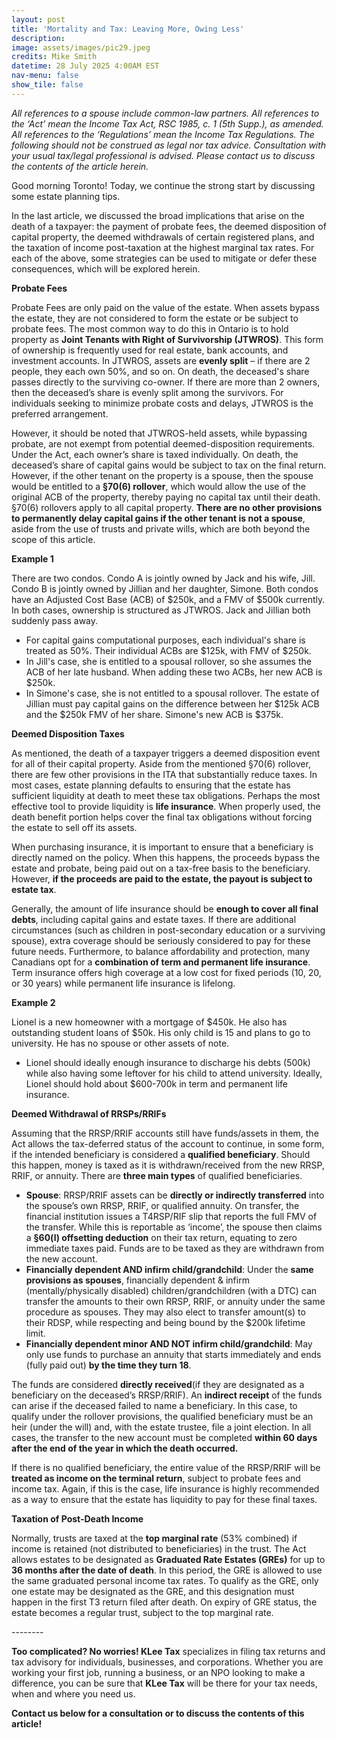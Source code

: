```yaml
---
layout: post
title: 'Mortality and Tax: Leaving More, Owing Less'
description: 
image: assets/images/pic29.jpeg
credits: Mike Smith
datetime: 28 July 2025 4:00AM EST
nav-menu: false
show_tile: false
---
```


<!-- Content -->
<div class="row">
  <div class="12u">
  <p><i>All references to a spouse include common-law partners. All references to the ‘Act’ mean the Income Tax Act, RSC 1985, c. 1 (5th Supp.), as amended. All references to the ‘Regulations’ mean the Income Tax Regulations. The following should not be construed as legal nor tax advice. Consultation with your usual tax/legal professional is advised. Please contact us to discuss the contents of the article herein.</i></p>
  <p>Good morning Toronto! Today, we continue the strong start by discussing some estate planning tips.</p>
  <p>In the last article, we discussed the broad implications that arise on the death of a taxpayer: the payment of probate fees, the deemed disposition of capital property, the deemed withdrawals of certain registered plans, and the taxation of income post-taxation at the highest marginal tax rates. For each of the above, some strategies can be used to mitigate or defer these consequences, which will be explored herein. </p>
  <p><b>Probate Fees</b></p>
  <p>Probate Fees are only paid on the value of the estate. When assets bypass the estate, they are not considered to form the estate or be subject to probate fees. The most common way to do this in Ontario is to hold property as <b>Joint Tenants with Right of Survivorship (JTWROS)</b>. This form of ownership is frequently used for real estate, bank accounts, and investment accounts. In JTWROS, assets are <b>evenly split</b> – if there are 2 people, they each own 50%, and so on. On death, the deceased's share passes directly to the surviving co-owner. If there are more than 2 owners, then the deceased’s share is evenly split among the survivors. For individuals seeking to minimize probate costs and delays, JTWROS is the preferred arrangement. </p>
  <p>However, it should be noted that JTWROS-held assets, while bypassing probate, are not exempt from potential deemed-disposition requirements. Under the Act, each owner’s share is taxed individually. On death, the deceased’s share of capital gains would be subject to tax on the final return. However, if the other tenant on the property is a spouse, then the spouse would be entitled to a <b>§70(6) rollover</b>, which would allow the use of the original ACB of the property, thereby paying no capital tax until their death. §70(6) rollovers apply to all capital property. <b>There are no other provisions to permanently delay capital gains if the other tenant is not a spouse</b>, aside from the use of trusts and private wills, which are both beyond the scope of this article.</p>
  <div class="box">
    <p><b>Example 1</b></p>
    <p>There are two condos. Condo A is jointly owned by Jack and his wife, Jill. Condo B is jointly owned by Jillian and her daughter, Simone. Both condos have an Adjusted Cost Base (ACB) of $250k, and a FMV of $500k currently. In both cases, ownership is structured as JTWROS. Jack and Jillian both suddenly pass away.</p>
    <ul>
      <li>For capital gains computational purposes, each individual's share is treated as 50%. Their individual ACBs are $125k, with FMV of $250k.</li>
      <li>In Jill's case, she is entitled to a spousal rollover, so she assumes the ACB of her late husband. When adding these two ACBs, her new ACB is $250k.</li>
      <li>In Simone's case, she is not entitled to a spousal rollover. The estate of Jillian must pay capital gains on the difference between her $125k ACB and the $250k FMV of her share. Simone's new ACB is $375k.</li>
    </ul>
  </div>
  <p><b>Deemed Disposition Taxes</b></p>
  <p>As mentioned, the death of a taxpayer triggers a deemed disposition event for all of their capital property. Aside from the mentioned §70(6) rollover, there are few other provisions in the ITA that substantially reduce taxes. In most cases, estate planning defaults to ensuring that the estate has sufficient liquidity at death to meet these tax obligations. Perhaps the most effective tool to provide liquidity is <b>life insurance</b>. When properly used, the death benefit portion helps cover the final tax obligations without forcing the estate to sell off its assets.</p>
  <p>When purchasing insurance, it is important to ensure that a beneficiary is directly named on the policy. When this happens, the proceeds bypass the estate and probate, being paid out on a tax-free basis to the beneficiary. However, <b>if the proceeds are paid to the estate, the payout is subject to estate tax</b>. </p>
  <p>Generally, the amount of life insurance should be <b>enough to cover all final debts</b>, including capital gains and estate taxes. If there are additional circumstances (such as children in post-secondary education or a surviving spouse), extra coverage should be seriously considered to pay for these future needs. Furthermore, to balance affordability and protection, many Canadians opt for a <b>combination of term and permanent life insurance</b>. Term insurance offers high coverage at a low cost for fixed periods (10, 20, or 30 years) while permanent life insurance is lifelong.</p>
  <div class="box">
    <p><b>Example 2</b></p>
    <p>Lionel is a new homeowner with a mortgage of $450k. He also has outstanding student loans of $50k. His only child is 15 and plans to go to university. He has no spouse or other assets of note.</p>
    <ul>
      <li>Lionel should ideally enough insurance to discharge his debts (500k) while also having some leftover for his child to attend university. Ideally, Lionel should hold about $600-700k in term and permanent life insurance. </li>
    </ul>
  </div>
  <p><b>Deemed Withdrawal of RRSPs/RRIFs</b></p>
  <p>Assuming that the RRSP/RRIF accounts still have funds/assets in them, the Act allows the tax-deferred status of the account to continue, in some form, if the intended beneficiary is considered a <b>qualified beneficiary</b>. Should this happen, money is taxed as it is withdrawn/received from the new RRSP, RRIF, or annuity. There are <b>three main types</b> of qualified beneficiaries. </p>
  <ul>
    <li><b>Spouse</b>: RRSP/RRIF assets can be <b>directly or indirectly transferred</b> into the spouse’s own RRSP, RRIF, or qualified annuity. On transfer, the financial institution issues a T4RSP/RIF slip that reports the full FMV of the transfer. While this is reportable as ‘income’, the spouse then claims a <b>§60(l) offsetting deduction</b> on their tax return, equating to zero immediate taxes paid. Funds are to be taxed as they are withdrawn from the new account.</li>
    <li><b>Financially dependent AND infirm child/grandchild</b>: Under the <b>same provisions as spouses</b>, financially dependent & infirm (mentally/physically disabled) children/grandchildren (with a DTC) can transfer the amounts to their own RRSP, RRIF, or annuity under the same procedure as spouses. They may also elect to transfer amount(s) to their RDSP, while respecting and being bound by the $200k lifetime limit.</li>
    <li><b>Financially dependent minor AND NOT infirm child/grandchild</b>: May only use funds to purchase an annuity that starts immediately and ends (fully paid out) <b>by the time they turn 18</b>. </li>
  </ul>
  <p>The funds are considered <b>directly received</b>(if they are designated as a beneficiary on the deceased’s RRSP/RRIF). An <b>indirect receipt</b> of the funds can arise if the deceased failed to name a beneficiary. In this case, to qualify under the rollover provisions, the qualified beneficiary must be an heir (under the will) and, with the estate trustee, file a joint election. In all cases, the transfer to the new account must be completed <b>within 60 days after the end of the year in which the death occurred.</b></p>
  <p>If there is no qualified beneficiary, the entire value of the RRSP/RRIF will be <b>treated as income on the terminal return</b>, subject to probate fees and income tax. Again, if this is the case, life insurance is highly recommended as a way to ensure that the estate has liquidity to pay for these final taxes.</p>
  <p><b>Taxation of Post-Death Income</b></p>
  <p>Normally, trusts are taxed at the <b>top marginal rate</b> (53% combined) if income is retained (not distributed to beneficiaries) in the trust. The Act allows estates to be designated as <b>Graduated Rate Estates (GREs)</b> for up to <b>36 months after the date of death</b>. In this period, the GRE is allowed to use the same graduated personal income tax rates. To qualify as the GRE, only one estate may be designated as the GRE, and this designation must happen in the first T3 return filed after death. On expiry of GRE status, the estate becomes a regular trust, subject to the top marginal rate.</p>
  <p>--------</p>
  <p><b>Too complicated? No worries! KLee Tax</b> specializes in filing tax returns and tax advisory for individuals, businesses, and corporations. Whether you are working your first job, running a business, or an NPO looking to make a difference, you can be sure that <b>KLee Tax</b> will be there for your tax needs, when and where you need us.</p>
  <p><b>Contact us below for a consultation or to discuss the contents of this article!</b></p>